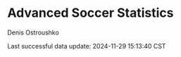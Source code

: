 # Advanced Soccer Statistics
Denis Ostroushko

<!-- gfm -->

Last successful data update: 2024-11-29 15:13:40 CST
